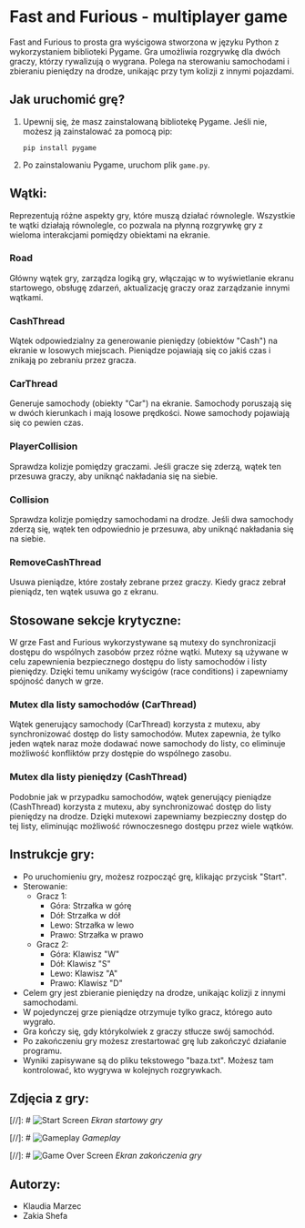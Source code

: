 # Fast and Furious - multiplayer game

Fast and Furious to prosta gra wyścigowa stworzona w języku Python z wykorzystaniem biblioteki Pygame.  Gra umożliwia rozgrywkę dla dwóch graczy, którzy rywalizują o wygrana. Polega na sterowaniu samochodami i zbieraniu pieniędzy na drodze, unikając przy tym kolizji z innymi pojazdami.

## Jak uruchomić grę?

1. Upewnij się, że masz zainstalowaną bibliotekę Pygame. Jeśli nie, możesz ją zainstalować za pomocą pip:

   ```
   pip install pygame
   ```

2. Po zainstalowaniu Pygame, uruchom plik `game.py`.

## Wątki:
Reprezentują różne aspekty gry, które muszą działać równolegle. Wszystkie te wątki działają równolegle, co pozwala na płynną rozgrywkę gry z wieloma interakcjami pomiędzy obiektami na ekranie.

### Road

Główny wątek gry, zarządza logiką gry, włączając w to wyświetlanie ekranu startowego, obsługę zdarzeń, aktualizację graczy oraz zarządzanie innymi wątkami.

### CashThread

Wątek odpowiedzialny za generowanie pieniędzy (obiektów "Cash") na ekranie w losowych miejscach. Pieniądze pojawiają się co jakiś czas i znikają po zebraniu przez gracza.

### CarThread

Generuje samochody (obiekty "Car") na ekranie. Samochody poruszają się w dwóch kierunkach i mają losowe prędkości. Nowe samochody pojawiają się co pewien czas.

### PlayerCollision

Sprawdza kolizje pomiędzy graczami. Jeśli gracze się zderzą, wątek ten przesuwa graczy, aby uniknąć nakładania się na siebie.

### Collision

Sprawdza kolizje pomiędzy samochodami na drodze. Jeśli dwa samochody zderzą się, wątek ten odpowiednio je przesuwa, aby uniknąć nakładania się na siebie.

### RemoveCashThread

Usuwa pieniądze, które zostały zebrane przez graczy. Kiedy gracz zebrał pieniądz, ten wątek usuwa go z ekranu.


## Stosowane sekcje krytyczne:

W grze Fast and Furious wykorzystywane są mutexy do synchronizacji dostępu do wspólnych zasobów przez różne wątki. Mutexy są używane w celu zapewnienia bezpiecznego dostępu do listy samochodów i listy pieniędzy. Dzięki temu unikamy wyścigów (race conditions) i zapewniamy spójność danych w grze.

### Mutex dla listy samochodów (CarThread) 
Wątek generujący samochody (CarThread) korzysta z mutexu, aby synchronizować dostęp do listy samochodów. Mutex zapewnia, że tylko jeden wątek naraz może dodawać nowe samochody do listy, co eliminuje możliwość konfliktów przy dostępie do wspólnego zasobu.

### Mutex dla listy pieniędzy (CashThread) 
Podobnie jak w przypadku samochodów, wątek generujący pieniądze (CashThread) korzysta z mutexu, aby synchronizować dostęp do listy pieniędzy na drodze. Dzięki mutexowi zapewniamy bezpieczny dostęp do tej listy, eliminując możliwość równoczesnego dostępu przez wiele wątków.
## Instrukcje gry:

- Po uruchomieniu gry, możesz rozpocząć grę, klikając przycisk "Start".
- Sterowanie:
  - Gracz 1:
    - Góra: Strzałka w górę
    - Dół: Strzałka w dół
    - Lewo: Strzałka w lewo
    - Prawo: Strzałka w prawo
  - Gracz 2:
    - Góra: Klawisz "W"
    - Dół: Klawisz "S"
    - Lewo: Klawisz "A"
    - Prawo: Klawisz "D"
- Celem gry jest zbieranie pieniędzy na drodze, unikając kolizji z innymi samochodami. 
- W pojedynczej grze pieniądze otrzymuje tylko gracz, którego auto wygrało. 
- Gra kończy się, gdy którykolwiek z graczy stłucze swój samochód. 
- Po zakończeniu gry możesz zrestartować grę lub zakończyć działanie programu. 
- Wyniki zapisywane są do pliku tekstowego "baza.txt". Możesz tam kontrolować, kto wygrywa w kolejnych rozgrywkach.

## Zdjęcia z gry:

[//]: # ![Start Screen](Images/game/Start.png)
*Ekran startowy gry*

[//]: # ![Gameplay](Images/game/Gameplay.png)
*Gameplay*

[//]: # ![Game Over Screen](Images/game/GameOver.png)
*Ekran zakończenia gry*

## Autorzy:

- Klaudia Marzec
- Zakia Shefa 




